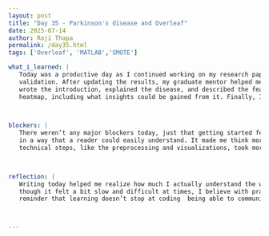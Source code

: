 ```yaml
---
layout: post
title: "Day 35 - Parkinson's disease and Overleaf"
date: 2025-07-14
author: Roji Thapa
permalink: /day35.html
tags: ['Overleaf', 'MATLAB','SMOTE']

what_i_learned: |
   Today was a productive day as I continued working on my research paper using Overleaf. I started by correcting my MATLAB code for balancing the data using cross
   validation. After updating the results, my graduate mentor helped me outlined the structure of my paper, which gave me a clear idea of how to begin writing. I 
   wrote the introduction, explained the disease, and described the features used in the dataset. I also covered the data cleaning process and the correlation 
   heatmap, including what insights could be gained from it. Finally, I worked on explaining the histogram for both the balanced and imbalanced data


  
blockers: |
   There weren’t any major blockers today, just that getting started felt a bit hard. One of the most challenging parts was trying to explain the plots and the code 
   in a way that a reader could easily understand. It made me think more deeply about what I’ve learned and how well I understand the material. Writing about the 
   technical steps, like the preprocessing and visualizations, took more time than expected, especially trying to keep the explanations simple and clear.
   


reflection: |
   Writing today helped me realize how much I actually understand the work I’ve done so far. It also showed me which parts I still need to think more about. Even 
   though it felt a bit slow and difficult at times, I believe with practice I’ll get more comfortable explaining complex ideas in writing. The process was a good 
   reminder that learning doesn’t stop at coding  being able to communicate it clearly is just as important.



---
```

